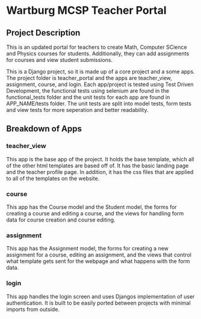 # Wartburg MCSP Teacher Portal

## Project Description

This is an updated portal for teachers to create Math, Computer SCience and Physics courses for students. Additionally, they can add assignments for courses and view student submissions.

This is a Django project, so it is made up of a core project and a some apps. The project folder is teacher_portal and the apps are teacher_view, assignment, course, and login. Each app/project is tested using Test Driven Development, the functional tests using selenium are found in the functional_tests folder and the unit tests for each app are found in APP_NAME/tests folder. The unit tests are split into model tests, form tests and view tests for more seperation and better readability.

## Breakdown of Apps

### teacher_view
This app is the base app of the project. It holds the base template, which all of the other html templates are based off of. It has the basic landing page and the teacher profile page. In addition, it has the css files that are applied to all of the templates on the website.

### course
This app has the Course model and the Student model, the forms for creating a course and editing a course, and the views for handling form data for course creation and course editing.

### assignment
This app has the Assignment model, the forms for creating a new assignment for a course, editing an assignment, and the views that control what template gets sent for the webpage and what happens with the form data.

### login
This app handles the login screen and uses Djangos implementation of user authentication. It is built to be easily ported between projects with minimal imports from outside.

